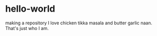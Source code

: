 # hello-world
making a repository
I love chicken tikka masala and butter garlic naan. That's just who I am. 
